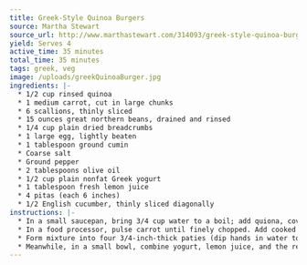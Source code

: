 ```yaml
---
title: Greek-Style Quinoa Burgers
source: Martha Stewart
source_url: http://www.marthastewart.com/314093/greek-style-quinoa-burgers
yield: Serves 4
active_time: 35 minutes
total_time: 35 minutes
tags: greek, veg
image: /uploads/greekQuinoaBurger.jpg
ingredients: |-
  * 1/2 cup rinsed quinoa 
  * 1 medium carrot, cut in large chunks 
  * 6 scallions, thinly sliced 
  * 15 ounces great northern beans, drained and rinsed 
  * 1/4 cup plain dried breadcrumbs 
  * 1 large egg, lightly beaten 
  * 1 tablespoon ground cumin 
  * Coarse salt 
  * Ground pepper 
  * 2 tablespoons olive oil 
  * 1/2 cup plain nonfat Greek yogurt 
  * 1 tablespoon fresh lemon juice 
  * 4 pitas (each 6 inches) 
  * 1/2 English cucumber, thinly sliced diagonally 
instructions: |-
  * In a small saucepan, bring 3/4 cup water to a boil; add quiona, cover, and reduce heat to low. Cook until liquid is absorbed, 12 to 14 minutes; set aside. 
  * In a food processor, pulse carrot until finely chopped. Add cooked quinoa, half the scallions, beans, breadcrumbs, egg, cumin, 1 teaspoon salt, and 1/4 teaspoon pepper; pulse until combined but still slightly chunky. 
  * Form mixture into four 3/4-inch-thick paties (dip hands in water to prevent sticking). If too soft, refrigerate 10 minutes to firm. In a large nonstick skillet, heat oil over medium; cook burgers until browned and cooked through, 8 to 10 minutes per side. 
  * Meanwhile, in a small bowl, combine yogurt, lemon juice, and the remaining scallions; season with salt and pepper. Serve burgers in pita topped with cucumber and yogurt sauce. 
---
```

